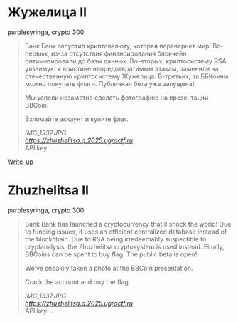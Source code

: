 # Жужелица II

purplesyringa, crypto 300

> Банк Банк запустил криптовалюту, которая перевернет мир! Во-первых, из-за отсутствия
> финансирования блокчейн оптимизировали до базы данных. Во-вторых, криптосистему RSA, уязвимую
> к воистине непредотвратимым атакам, заменили на отечественную криптосистему Жужелица.
> В-третьих, за ББКоины можно покупать флаги. Публичная бета уже запущена!
> 
> Мы успели незаметно сделать фотографию на презентации BBCoin.
>
> Взломайте аккаунт и купите флаг.
> 
> *IMG_1337.JPG*  
> *https://zhuzhelitsa.q.2025.ugractf.ru*  
> API key: ...

[Write-up](WRITEUP.md)

# Zhuzhelitsa II

purplesyringa, crypto 300

> Bank Bank has launched a cryptocurrency that'll shock the world! Due to funding issues, it
> uses an efficient centralized database instead of the blockchain. Due to RSA being
> irredeemably suspectible to cryptanalysis, the Zhuzhelitsa cryptosystem is used instead.
> Finally, BBCoins can be spent to buy flag. The public beta is open!
> 
> We've sneakily taken a photo at the BBCoin presentation.
>
> Crack the account and buy the flag.
> 
> *IMG_1337.JPG*  
> *https://zhuzhelitsa.q.2025.ugractf.ru*  
> API key: ...
